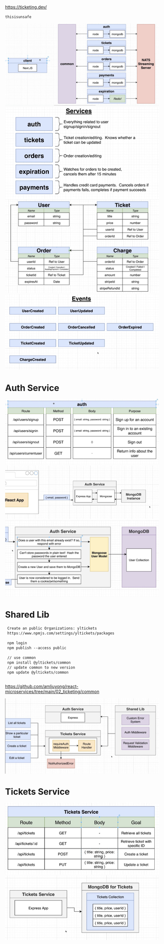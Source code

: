 https://ticketing.dev/

`thisisunsafe`

![](./jpg/overview.jpg)
![](./jpg/services.jpg)
![](./jpg/tables.jpg)
![](./jpg/events.jpg)

# Auth Service
![](./jpg/auth.jpg)
![](./jpg/auth_svc.jpg)
![](./jpg/auth_svc_detail.jpg)

# Shared Lib

```
 Create an public Organizations: yltickets
 https://www.npmjs.com/settings/yltickets/packages
 
 npm login
 npm publish --access public
 
 // use common 
 npm install @yltickets/common
 // update common to new version
 npm update @yltickets/common
 
```
https://github.com/amliuyong/react-microservices/tree/main/02_ticketing/common

![](./jpg/shared_lib.jpg)

# Tickets Service
![](./jpg/tickets_svc.jpg)
![](./jpg/tickets_svc_db.jpg)